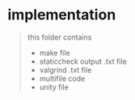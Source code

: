 # implementation
> this folder contains 
>- make file
>- staticcheck output .txt file
>- valgrind .txt file 
>- multifile code
>- unity file

